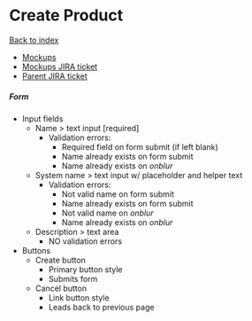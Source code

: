 # Create Product

[Back to index](../index.md)

* [Mockups](https://marvelapp.com/prototype/ee82j74/screen/70939425)
* [Mockups JIRA ticket](https://issues.redhat.com/browse/THREESCALE-5548)
* [Parent JIRA ticket](https://issues.redhat.com/browse/THREESCALE-5547)

##### Form
* Input fields
  * Name > text input [required]
    * Validation errors:
      * Required field on form submit (if left blank)
      * Name already exists on form submit
      * Name already exists on _onblur_
  * System name > text input w/ placeholder and helper text
    * Validation errors:
      * Not valid name on form submit
      * Name already exists on form submit
      * Not valid name on _onblur_
      * Name already exists on _onblur_
  * Description > text area
    * NO validation errors
* Buttons
  * Create button
    * Primary button style
    * Submits form
  * Cancel button
    * Link button style
    * Leads back to previous page
